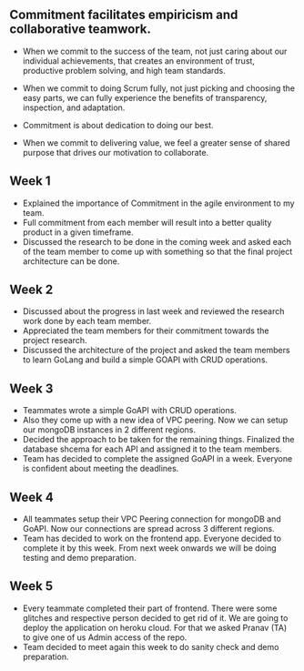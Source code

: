 ## Commitment facilitates empiricism and collaborative teamwork.

* When we commit to the success of the team, not just caring about our individual achievements, that creates an environment of trust, productive problem solving, and high team standards.

* When we commit to doing Scrum fully, not just picking and choosing the easy parts, we can fully experience the benefits of transparency, inspection, and adaptation.

* Commitment is about dedication to doing our best.  

* When we commit to delivering value, we feel a greater sense of shared purpose that drives our motivation to collaborate.


## Week 1

* Explained the importance of Commitment in the agile environment to my team.
* Full commitment from each member will result into a better quality product in a given timeframe.
* Discussed the research to be done in the coming week and asked each of the team member to come up with something so that the final project architecture can be done.

## Week 2

* Discussed about the progress in last week and reviewed the research work done by each team member.
* Appreciated the team members for their commitment towards the project research.
* Discussed the architecture of the project and asked the team members to learn GoLang and build a simple GOAPI with CRUD operations.

## Week 3

* Teammates wrote a simple GoAPI with CRUD operations.
* Also they come up with a new idea of VPC peering. Now we can setup our mongoDB instances in 2 different regions.
* Decided the approach to be taken for the remaining things. Finalized the database shcema for each API and assigned it to the team members.
* Team has decided to complete the assigned GoAPI in a week. Everyone is confident about meeting the deadlines.

## Week 4

* All teammates setup their VPC Peering connection for mongoDB and GoAPI. Now our connections are spread across 3 different regions.
* Team has decided to work on the frontend app. Everyone decided to complete it by this week. From next week onwards we will be doing testing and demo preparation.

## Week 5

* Every teammate completed their part of frontend. There were some glitches and respective person decided to get rid of it. We are going to deploy the application on heroku cloud. For that we asked Pranav (TA) to give one of us Admin access of the repo.
* Team decided to meet again this week to do sanity check and demo preparation.
